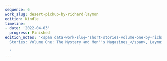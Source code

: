 ```yaml
---
sequence: 6
work_slug: desert-pickup-by-richard-laymon
edition: Kindle
timeline:
- date: '2022-04-03'
  progress: Finished
edition_notes: '<span data-work-slug="short-stories-volume-one-by-richard-laymon">_Short
  Stories: Volume One: The Mystery and Men''s Magazines_</span>, Laymusings, 2014

  '
---
```


